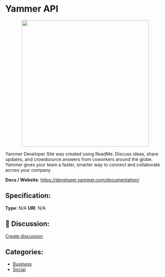 # Yammer API
<p align="center">
    <img width="400" src="https://raw.githubusercontent.com/apis-list/apis-list/apis/yammer-api/logo_256x256.png" />
</p>

Yammer Developer Site was created using ReadMe. Discuss ideas, share updates, and crowdsource answers from coworkers around the globe. Yammer gives your team a faster, smarter way to connect and collaborate across your company

**Docs / Website**: https://developer.yammer.com/documentation/

## Specification:
**Type**:  N/A 
**URI**:  N/A 

## 💬 Discussion:
[Create discussion](link)

## Categories:
- [Business](https://github.com/apis-list/apis-list#business)
- [Social](https://github.com/apis-list/apis-list#social)





